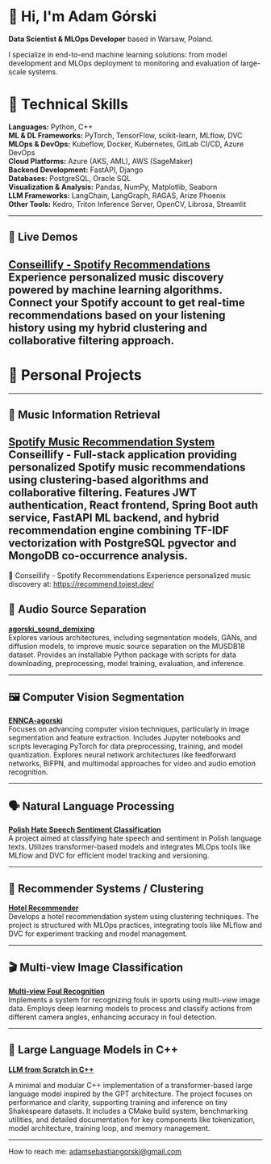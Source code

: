# 👋 Hi, I'm Adam Górski

**Data Scientist & MLOps Developer** based in Warsaw, Poland.  

I specialize in end-to-end machine learning solutions: from model development and MLOps deployment to monitoring and evaluation of large-scale systems.

# 🔧 Technical Skills

**Languages:** Python, C++  
**ML & DL Frameworks:** PyTorch, TensorFlow, scikit-learn, MLflow, DVC  
**MLOps & DevOps:** Kubeflow, Docker, Kubernetes, GitLab CI/CD, Azure DevOps  
**Cloud Platforms:** Azure (AKS, AML), AWS (SageMaker)  
**Backend Development:** FastAPI, Django  
**Databases:** PostgreSQL, Oracle SQL  
**Visualization & Analysis:** Pandas, NumPy, Matplotlib, Seaborn  
**LLM Frameworks:** LangChain, LangGraph, RAGAS, Arize Phoenix  
**Other Tools:** Kedro, Triton Inference Server, OpenCV, Librosa, Streamlit

---
## 🎵 Live Demos
**[Conseillify - Spotify Recommendations](https://recommend.tojest.dev/)**  
Experience personalized music discovery powered by machine learning algorithms. Connect your Spotify account to get real-time recommendations based on your listening history using my hybrid clustering and collaborative filtering approach.
---


#  🧠 Personal Projects
---
## 🎵 Music Information Retrieval
**[Spotify Music Recommendation System](https://github.com/a-s-gorski/spotify-recommender-engine)**  
**Conseillify** - Full-stack application providing personalized Spotify music recommendations using clustering-based algorithms and collaborative filtering. Features JWT authentication, React frontend, Spring Boot auth service, FastAPI ML backend, and hybrid recommendation engine combining TF-IDF vectorization with PostgreSQL pgvector and MongoDB co-occurrence analysis.
---

🎵 Conseillify - Spotify Recommendations
Experience personalized music discovery at: https://recommend.tojest.dev/


## 🎵 Audio Source Separation

**[agorski_sound_demixing](https://github.com/a-s-gorski/agorski_sound_demixing)**  
Explores various architectures, including segmentation models, GANs, and diffusion models, to improve music source separation on the MUSDB18 dataset. Provides an installable Python package with scripts for data downloading, preprocessing, model training, evaluation, and inference.

---

## 🖼️ Computer Vision Segmentation

**[ENNCA-agorski](https://github.com/a-s-gorski/ENNCA-agorski)**  
Focuses on advancing computer vision techniques, particularly in image segmentation and feature extraction. Includes Jupyter notebooks and scripts leveraging PyTorch for data preprocessing, training, and model quantization. Explores neural network architectures like feedforward networks, BiFPN, and multimodal approaches for video and audio emotion recognition.

---

## 🗣️ Natural Language Processing

**[Polish Hate Speech Sentiment Classification](https://dagshub.com/a-s-gorski/polish-hatespeech-sentiment-classification)**  
A project aimed at classifying hate speech and sentiment in Polish language texts. Utilizes transformer-based models and integrates MLOps tools like MLflow and DVC for efficient model tracking and versioning.

---

## 🏨 Recommender Systems / Clustering

**[Hotel Recommender](https://dagshub.com/a-s-gorski/agorski-hotel-recommender)**  
Develops a hotel recommendation system using clustering techniques. The project is structured with MLOps practices, integrating tools like MLflow and DVC for experiment tracking and model management.

---

## 🎬 Multi-view Image Classification

**[Multi-view Foul Recognition](https://github.com/milosz-l/multi-view-foul-recognition)**  
Implements a system for recognizing fouls in sports using multi-view image data. Employs deep learning models to process and classify actions from different camera angles, enhancing accuracy in foul detection.

---

## 🧱 Large Language Models in C++

**[LLM from Scratch in C++](https://github.com/a-s-gorski/llm-from-scratch-cpp)**

A minimal and modular C++ implementation of a transformer-based large language model inspired by the GPT architecture. The project focuses on performance and clarity, supporting training and inference on tiny Shakespeare datasets. It includes a CMake build system, benchmarking utilities, and detailed documentation for key components like tokenization, model architecture, training loop, and memory management.

---

How to reach me: adamsebastiangorski@gmail.com

